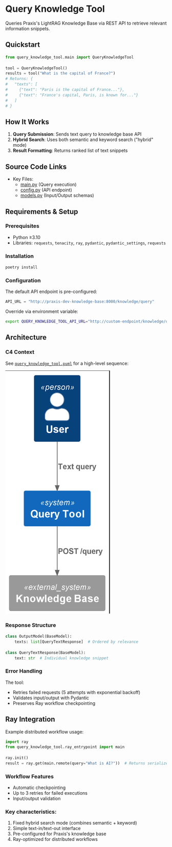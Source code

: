 # Query Knowledge Tool

Queries Praxis's LightRAG Knowledge Base via REST API to retrieve relevant information snippets.

## Quickstart

```python
from query_knowledge_tool.main import QueryKnowledgeTool

tool = QueryKnowledgeTool()
results = tool("What is the capital of France?")
# Returns: {
#   "texts": [
#     {"text": "Paris is the capital of France..."},
#     {"text": "France's capital, Paris, is known for..."}
#   ]
# }
```

## How It Works

1. **Query Submission**: Sends text query to knowledge base API
2. **Hybrid Search**: Uses both semantic and keyword search ("hybrid" mode)
3. **Result Formatting**: Returns ranked list of text snippets


## Source Code Links
- Key Files:
  - [main.py](https://github.com/prxs-ai/praxis-tool-examples/blob/main/tools/query-knowledge-tool/src/query_knowledge_tool/main.py) (Query execution)
  - [config.py](https://github.com/prxs-ai/praxis-tool-examples/blob/main/tools/query-knowledge-tool/src/query_knowledge_tool/config.py) (API endpoint)
  - [models.py](https://github.com/prxs-ai/praxis-tool-examples/blob/main/tools/query-knowledge-tool/src/query_knowledge_tool/models.py) (Input/Output schemas)

## Requirements & Setup

### Prerequisites
- Python ≥3.10
- Libraries: `requests`, `tenacity`, `ray`, `pydantic`, `pydantic_settings`, `requests`

### Installation
```bash
poetry install
```

### Configuration
The default API endpoint is pre-configured:
```python
API_URL = "http://praxis-dev-knowledge-base:8000/knowledge/query"
```
Override via environment variable:
```bash
export QUERY_KNOWLEDGE_TOOL_API_URL="http://custom-endpoint/knowledge/query"
```

## Architecture

### C4 Context
See [`query_knowledge_tool.puml`](./images/diagrams/query_knowledge_tool/query_knowledge_tool.puml) for a high-level sequence:

![query_knowledge_tool.png](./images/diagrams/query_knowledge_tool/query_knowledge_tool.png)

### Response Structure
```python
class OutputModel(BaseModel):
    texts: list[QueryTextResponse]  # Ordered by relevance

class QueryTextResponse(BaseModel):
    text: str  # Individual knowledge snippet
```

### Error Handling
The tool:
- Retries failed requests (5 attempts with exponential backoff)
- Validates input/output with Pydantic
- Preserves Ray workflow checkpointing

## Ray Integration
Example distributed workflow usage:
```python
import ray
from query_knowledge_tool.ray_entrypoint import main

ray.init()
result = ray.get(main.remote(query="What is AI?"))  # Returns serialized OutputModel
```

### Workflow Features
- Automatic checkpointing
- Up to 3 retries for failed executions
- Input/output validation

### Key characteristics:
1. Fixed hybrid search mode (combines semantic + keyword)
2. Simple text-in/text-out interface
3. Pre-configured for Praxis's knowledge base
4. Ray-optimized for distributed workflows
